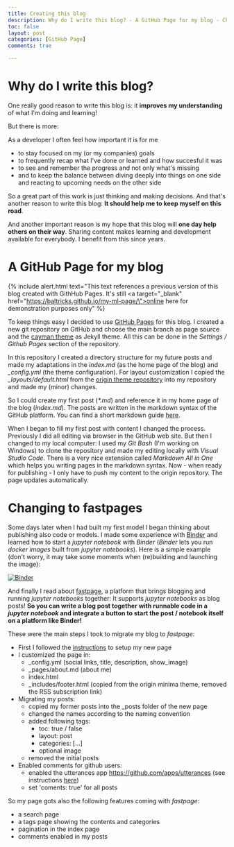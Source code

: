 ```yaml
---
title: Creating this blog
description: Why do I write this blog? - A GitHub Page for my blog - Changing to fastpages
toc: false
layout: post
categories: [GitHub Page]
comments: true

---
```


# Why do I write this blog?

One really good reason to write this blog is: it **improves my understanding** of what I'm doing and learning!

But there is more:

As a developer I often feel how important it is for me
- to stay focused on my (or my companies) goals
- to frequently recap what I've done or learned and how succesful it was
- to see and remember the progress and not only what's missing
- and to keep the balance between diving deeply into things on one side and reacting to upcoming needs on the other side

So a great part of this work is just thinking and making decisions. And that's another reason to write this blog: **It should help me to keep myself on this road**.

And another important reason is my hope that this blog will **one day help others on their way**. Sharing content makes learning and development available for everybody. I benefit from this since years. 

# A GitHub Page for my blog

{% include alert.html text="This text references a previous version of this blog created with GithHub Pages. It's still <a target=\"_blank\" href=\"https://baltricks.github.io/my-ml-page/\">online here</a> for demonstration purposes only" %}

To keep things easy I decided to use [GitHub Pages](https://pages.github.com) for this blog. I created a new git repository on GitHub and choose the main branch as page source and the [cayman theme](https://github.com/pages-themes/cayman) as Jekyll theme. All this can be done in the *Settings / Github Pages* section of the repository.

In this repository I created a directory structure for my future posts and made my adaptations in the *index.md* (as the home page of the blog) and *_config.yml* (the theme configuration). For layout customization I copied the *_layouts/default.html* from the [origin theme repository](https://github.com/pages-themes/cayman) into my repository and made my (minor) changes.

So I could create my first post (*\*.md*) and reference it in my home page of the blog (*index.md*). The posts are written in the markdown syntax of the GitHub platform. You can find a short markdown guide [here](https://guides.github.com/features/mastering-markdown/).

When I began to fill my first post with content I changed the process. Previously I did all editing via browser in the GitHub web site. But then I changed to my local computer: I used my *Git Bash* (I'm working on Windows) to clone the repository and made my editing locally with *Visual Studio Code*. There is a very nice extension called *Markdown All in One* which helps you writing pages in the markdown syntax. Now - when ready for publishing - I only have to push my content to the origin repository. The page updates automatically.

# Changing to fastpages

Some days later when I had built my first model I began thinking about publishing also code or models. I made some experience with [Binder](https://mybinder.org/) and learned how to start a *jupyter notebook* with *Binder* (*Binder* lets you run *docker images* built from *jupyter notebooks*). Here is a simple example (don't worry, it may take some moments when (re)building and launching the image):

[![Binder](https://mybinder.org/badge_logo.svg)](https://mybinder.org/v2/gh/baltricks/my-ml-learning-blog/HEAD?filepath=others%2Fsay-hello-world.ipynb)

And finally I read about [fastpage](https://github.com/fastai/fastpages), a platform that brings blogging and running *jupyter notebooks* together: It supports *jupyter notebooks* as blog posts! **So you can write a blog post together with runnable code in a *jupyter notebook* and integrate a button to start the post / notebook itself on a platform like Binder!**

These were the main steps I took to migrate my blog to *fastpage*:

- First I followed the [instructions](https://github.com/fastai/fastpages#setup-instructions) to setup my new page
- I customized the page in:
  - _config.yml (social links, title, description, show_image)
  - _pages/about.md (about me)
  - index.html
  - _includes/footer.html (copied from the origin minima theme, removed the RSS subscription link)
- Migrating my posts:
  - copied my former posts into the _posts folder of the new page
  - changed the names according to the naming convention
  - added following tags:
    - toc: true / false
    - layout: post
    - categories: [...] 
    - optional image
  - removed the initial posts
- Enabled comments for github users:
  - enabled the utterances app https://github.com/apps/utterances (see instructions [here](https://github.com/fastai/fastpages#enabling-comments))
  - set 'coments: true' for all posts

So my page gots also the following features coming with *fastpage*:

- a search page
- a tags page showing the contents and categories 
- pagination in the index page
- comments enabled in my posts

